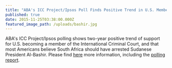 ```yaml
---
title: "ABA's ICC Project/Ipsos Poll Finds Positive Trend in U.S. Membership in the ICC"
published: true
date: 2015-11-25T03:38:00.000Z
featured_image_path: /uploads/bashir.jpg
---
```



ABA's ICC Project/Ipsos polling shows two-year positive trend of support for U.S. becoming a member of the International Criminal Court, and that most Americans believe South Africa should have arrested Sudanese President Al-Bashir. Please find [here](http://bit.ly/1HnkzQ4) more information, including the [polling report](http://bit.ly/1Hndpva).